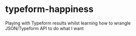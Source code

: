 # typeform-happiness
Playing with Typeform results whilst learning how to wrangle JSON/Typeform API to do what I want
